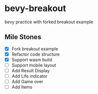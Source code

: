 # bevy-breakout
bevy practice with forked breakout example

## Mile Stones
- [x] Fork breakout example  
- [x] Refactor code structure  
- [x] Support wasm build  
- [ ] Support mobile layout  
- [ ] Add Result Display  
- [ ] Add Life indicator  
- [ ] Add Game over  
- [ ] Add Items  
